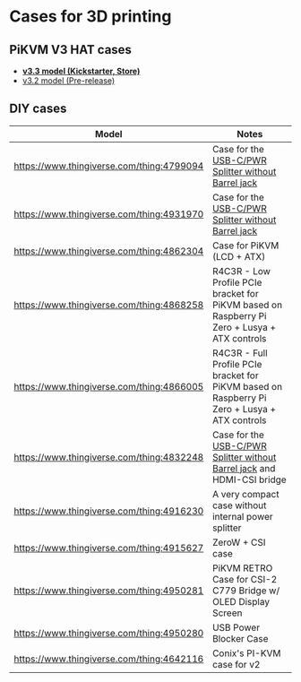 # Cases for 3D printing

## PiKVM V3 HAT cases

* [**v3.3 model (Kickstarter, Store)**](stl/v3.3/index.md)
* [v3.2 model (Pre-release)](stl/v3.2/index.md)

## DIY cases

| Model | Notes |
|-------|-------|
| https://www.thingiverse.com/thing:4799094 | Case for the [USB-C/PWR Splitter without Barrel jack](https://www.tindie.com/products/8086net/usb-cpwr-splitter/) |
| https://www.thingiverse.com/thing:4931970 | Case for the [USB-C/PWR Splitter without Barrel jack](https://www.tindie.com/products/8086net/usb-cpwr-splitter/) |
| https://www.thingiverse.com/thing:4862304 | Case for PiKVM (LCD + ATX) |
| https://www.thingiverse.com/thing:4868258 | R4C3R - Low Profile PCIe bracket for PiKVM based on Raspberry Pi Zero + Lusya + ATX controls |
| https://www.thingiverse.com/thing:4866005 | R4C3R - Full Profile PCIe bracket for PiKVM based on Raspberry Pi Zero + Lusya + ATX controls |
| https://www.thingiverse.com/thing:4832248 | Case for the [USB-C/PWR Splitter without Barrel jack](https://www.tindie.com/products/8086net/usb-cpwr-splitter/) and HDMI-CSI bridge |
| https://www.thingiverse.com/thing:4916230 | A very compact case without internal power splitter |
| https://www.thingiverse.com/thing:4915627 | ZeroW + CSI case |
| https://www.thingiverse.com/thing:4950281 | PiKVM RETRO Case for CSI-2 C779 Bridge w/ OLED Display Screen |
| https://www.thingiverse.com/thing:4950280 | USB Power Blocker Case |
| https://www.thingiverse.com/thing:4642116 | Conix's PI-KVM case for v2 |
